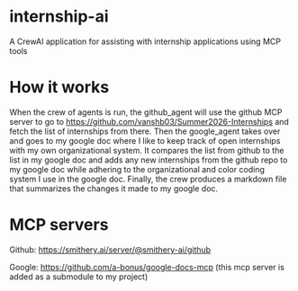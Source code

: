 # internship-ai
A CrewAI application for assisting with internship applications using MCP tools

# How it works
When the crew of agents is run, the github_agent will use the github MCP server to
go to https://github.com/vanshb03/Summer2026-Internships and fetch the list of
internships from there. Then the google_agent takes over and goes to my google doc
where I like to keep track of open internships with my own organizational system. It compares
the list from github to the list in my google doc and adds any new internships from the
github repo to my google doc while adhering to the organizational and color coding system
I use in the google doc. Finally, the crew produces a markdown file that summarizes
the changes it made to my google doc.

# MCP servers
Github: https://smithery.ai/server/@smithery-ai/github

Google: https://github.com/a-bonus/google-docs-mcp (this mcp server is added as a submodule to my project)
